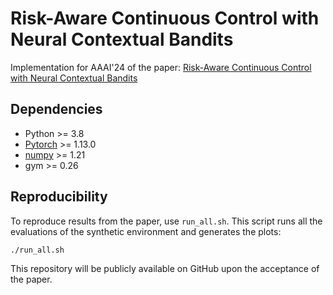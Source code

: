 # Risk-Aware Continuous Control with Neural Contextual Bandits

Implementation for AAAI'24 of the paper: [Risk-Aware Continuous Control with Neural Contextual Bandits](#) 

## Dependencies
* Python >= 3.8
* [Pytorch](https://pytorch.org/) >= 1.13.0 
* [numpy](https://numpy.org/) >= 1.21
* gym >= 0.26



## Reproducibility
To reproduce results from the paper, use `run_all.sh`. This script runs all the evaluations of the synthetic environment and generates the plots:
```
./run_all.sh
```

 
This repository will be publicly available on GitHub upon the acceptance of the paper.


